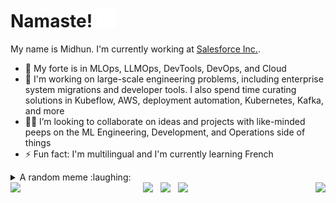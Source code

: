 # Namaste! <img src="https://github.com/midhun1998/midhun1998/blob/main/namaste.gif" width="30px">

My name is Midhun. I'm currently working at [Salesforce Inc.](https://www.salesforce.com/).
- 🔭 My forte is in MLOps, LLMOps, DevTools, DevOps, and Cloud
- :star2: I'm working on large-scale engineering problems, including enterprise system migrations and developer tools. I also spend time curating solutions in Kubeflow, AWS, deployment automation, Kubernetes, Kafka, and more
- :man_technologist: I’m looking to collaborate on ideas and projects with like-minded peeps on the ML Engineering, Development, and Operations side of things
- ⚡ Fun fact: I'm multilingual and I'm currently learning French

<details>
  <summary>A random meme :laughing:</summary>
  
  <img src="https://i.imgflip.com/16aa4s.jpg">

</details>
 <img src="https://user-images.githubusercontent.com/24776450/133892336-231acbac-5cbf-41bb-9688-cdb3724a3b84.png" height="40px" align="left">
 
<div align="center">
<a href="https://dev.to/midhunrnair"><img height="30" src="https://cdn.shopify.com/s/files/1/1626/8507/products/WonderDEV_1024x1024.png?v=1566402781"></a>&nbsp;&nbsp;
<a href="mailto: dev.mid.work@gmail.com"><img height="30" src="https://www.logo.wine/a/logo/Gmail/Gmail-Logo.wine.svg"></a>&nbsp;&nbsp;
<a href="https://www.linkedin.com/in/midhunnair/"><img height="30" src="https://github.com/WaylonWalker/WaylonWalker/blob/main/icon/linkedin.png?raw=true"></a>&nbsp;&nbsp;
 <img src="https://user-images.githubusercontent.com/24776450/133892325-ac1a3bfe-b5df-4f74-9516-5d00ed058012.png" height="40px" align="right">
</div>

